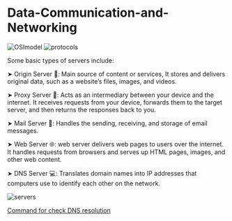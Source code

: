 # Data-Communication-and-Networking
![OSImodel](https://github.com/shreshthajit/Data-Communication-and-Networking/assets/43321488/a9a37865-bf7f-4a35-ac73-19fc36ee3313)
![protocols](https://github.com/shreshthajit/Data-Communication-and-Networking/assets/43321488/36f69bdb-8c51-4408-8f96-2234c62771f0)

Some basic types of servers include:

➤ Origin Server 📂: Main source of content or services, It stores and delivers original data, such as a website’s files, images, and videos.

➤ Proxy Server 🔄: Acts as an intermediary between your device and the internet. It receives requests from your device, forwards them to the target server, and then returns the responses back to you.

➤ Mail Server 📧: Handles the sending, receiving, and storage of email messages.

➤ Web Server 🌐: web server delivers web pages to users over the internet. It handles requests from browsers and serves up HTML pages, images, and other web content.

➤ DNS Server 💻: Translates domain names into IP addresses that computers use to identify each other on the network.

![servers](https://github.com/shreshthajit/Data-Communication-and-Networking/assets/43321488/3c250acb-fcc1-4363-9217-c67e4ae4e535)


[Command for check DNS resolution](https://dotnet-helpers.com/powershell/check-dns-resolution-in-windows/)
